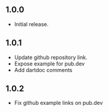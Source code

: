 ## 1.0.0

* Initial release.

## 1.0.1

* Update github repository link.
* Expose example for pub.dev
* Add dartdoc comments

## 1.0.2

* Fix github example links on pub.dev
